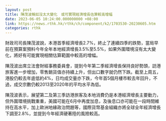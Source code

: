 ```yaml
---
layout: post
title: 陳茂波稱如沒太大變化　或可實現經濟增長估算較高增幅
date: 2023-06-05 10:24:00.000000000 +08:00
link: https://news.rthk.hk/rthk/ch/component/k2/1703530-20230605.htm
categories: rthk
---
```


財政司司長陳茂波說，本港首季經濟增長2.7%，終止了連續四季的跌勢，當局早前在預算案預料今年全年本地經濟增長3.5%至5.5%，如果外圍環境沒有太大變化，將好有可能實現相關估算範圍中較高的增幅。

陳茂波出席立法會財經事務委員會，提到今年第二季經濟增長保持良好勢頭，訪港旅客進一步增加，零售銷貨值亦持續上升，但出口數字就仍然下跌。截至上周五，港股仍較去年底低約4%，日均成交量亦下跌，今年首5個月樓市較去年回升，不過，成交宗數仍較2013至2020年的平均水平為低。

陳茂波表示，展望第二及第三季訪港旅客及本地消費仍是本港經濟增長主要動力，但外圍環境挑戰重重，美國可能在6月中再度加息，及後息口亦可能在一段時間維持在高水平，加上歐洲地緣政治問題等，國際貨幣基金組織亦將全球全年經濟增長下調至2.8%，並提到今年經濟硬著陸的風險較高。

